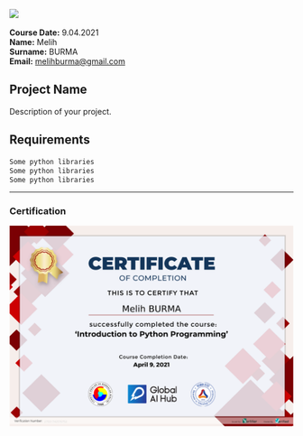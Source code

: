 ![](img/newlogo.png)

**Course Date:** 9.04.2021  
**Name:** Melih  
**Surname:** BURMA  
**Email:** melihburma@gmail.com   

## Project Name
Description of your project.

## Requirements
```
Some python libraries
Some python libraries
Some python libraries
```
---

### Certification
![](img/certificate.png)

